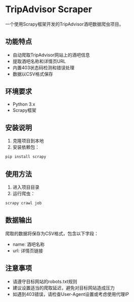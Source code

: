 # TripAdvisor Scraper

一个使用Scrapy框架开发的TripAdvisor酒吧数据爬虫项目。

## 功能特点

- 自动爬取TripAdvisor网站上的酒吧信息
- 提取酒吧名称和详情页URL
- 内置403状态码检测和错误处理
- 数据以CSV格式保存

## 环境要求

- Python 3.x
- Scrapy框架

## 安装说明

1. 克隆项目到本地
2. 安装依赖包：
```bash
pip install scrapy
```

## 使用方法

1. 进入项目目录
2. 运行爬虫：
```bash
scrapy crawl job
```

## 数据输出

爬取的数据将保存为CSV格式，包含以下字段：
- name: 酒吧名称
- url: 详情页链接

## 注意事项

- 请遵守目标网站的robots.txt规则
- 建议设置适当的爬取延迟，避免对目标网站造成压力
- 如遇到403错误，请检查User-Agent设置或考虑使用代理IP
